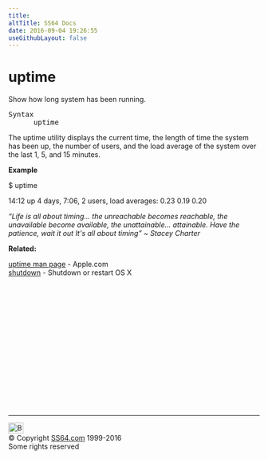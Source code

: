 ```yaml
---
title:
altTitle: SS64 Docs
date: 2016-09-04 19:26:55
useGithubLayout: false
---
```

<!-- #BeginLibraryItem "/Library/head_osx.lbi" --><!-- #EndLibraryItem --><h1>uptime</h1> 
<p>Show how long system has been running.</p>
<pre>Syntax
      uptime</pre>
<p>The uptime utility displays the current time, the length of time the system has been up,
the number of users, and the load average of the system over the last 1, 5, and 15 minutes.</p>
<p><b>Example</b></p>
<p>
<span class="code">$ uptime<br>

14:12 up 4 days, 7:06, 2 users, load averages: 0.23 0.19 0.20</span><span class="code"></span></p>
<p class="quote"><i>“Life is all about timing... the unreachable becomes reachable, the unavailable become available, the unattainable... attainable. Have the patience, wait it out It's all about timing” ~ Stacey Charter</i></p>
<p><b>Related:</b></p>
<p><a href="https://developer.apple.com/legacy/library/documentation/Darwin/Reference/ManPages/man1/uptime.1.html">uptime man page</a> - Apple.com<br>   
<a href="shutdown.html">shutdown</a> - Shutdown or restart OS X</p><!-- #BeginLibraryItem "/Library/foot_osx.lbi" --><p><script async="" src="//pagead2.googlesyndication.com/pagead/js/adsbygoogle.js"></script>
<!-- OSX300 -->
<ins class="adsbygoogle" style="display:inline-block;width:300px;height:250px" data-ad-client="ca-pub-6140977852749469" data-ad-slot="1823340303"></ins>
<script>
(adsbygoogle = window.adsbygoogle || []).push({});
</script></p>
<hr>
<div id="bl" class="footer"><a href="#"><img src="../images/top.png" width="30" height="22" alt="Back to the Top"></a></div>
<div id="br" class="footer, tagline">© Copyright <a href="http://ss64.com/">SS64.com</a> 1999-2016<br>
Some rights reserved</div><!-- #EndLibraryItem -->
